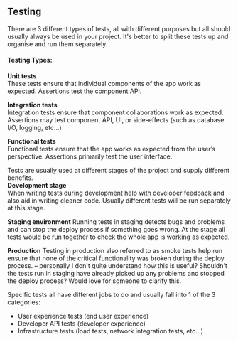 ## Testing
There are 3 different types of tests, all with different purposes but all should usually always be used in your project. It's better to split these tests up and organise and run them separately.

#### Testing Types:
**Unit tests** <br>
These tests ensure that individual components of the app work as expected. Assertions test the component API.

**Integration tests** <br>
Integration tests ensure that component collaborations work as expected. Assertions may test component API, UI, or side-effects (such as database I/O, logging, etc…)

**Functional tests** <br>
Functional tests ensure that the app works as expected from the user’s perspective. Assertions primarily test the user interface.

Tests are usually used at different stages of the project and supply different benefits.<br>
**Development stage**<br>
When writing tests during development help with developer feedback and also aid in writing cleaner code. Usually different tests will be run separately at this stage.

**Staging environment**
Running tests in staging detects bugs and problems and can stop the deploy process if something goes wrong. At the stage all tests would be run together to check the whole app is working as expected.

**Production**
Testing in production also referred to as smoke tests help run ensure that none of the critical functionality was broken during the deploy process. – personally I don't quite understand how this is useful? Shouldn't the tests run in staging have already picked up any problems and stopped the deploy process? Would love for someone to clarify this.

Specific tests all have different jobs to do and usually fall into 1 of the 3 categories:
- User experience tests (end user experience)
- Developer API tests (developer experience)
- Infrastructure tests (load tests, network integration tests, etc…)
